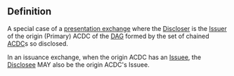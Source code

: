 ## Definition
A special case of a [presentation exchange](presentation-exchange) where the [Discloser](discloser) is the [Issuer](issuer) of the origin (Primary) ACDC of the [DAG](directed-acyclic-graph) formed by the set of chained [ACDC](authentic-chained-data-container)s so disclosed.

In an issuance exchange, when the origin ACDC has an [Issuee](issues), the [Disclosee](disclosee) MAY also be the origin ACDC's Issuee.
